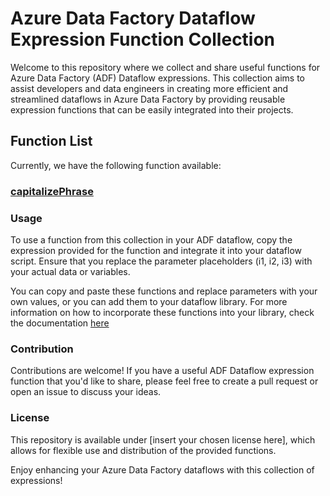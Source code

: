 # Azure Data Factory Dataflow Expression Function Collection

Welcome to this repository where we collect and share useful functions for Azure Data Factory (ADF) Dataflow expressions. This collection aims to assist developers and data engineers in creating more efficient and streamlined dataflows in Azure Data Factory by providing reusable expression functions that can be easily integrated into their projects.

## Function List

Currently, we have the following function available:

### [capitalizePhrase](https://github.com/wwwaiser/adf-dataflow-utils/blob/main/functions/capitalizePhrase.md)

### Usage

To use a function from this collection in your ADF dataflow, copy the expression provided for the function and integrate it into your dataflow script. Ensure that you replace the parameter placeholders (i1, i2, i3) with your actual data or variables.

You can copy and paste these functions and replace parameters with your own values, or you can add them to your dataflow library. For more information on how to incorporate these functions into your library, check the documentation [here](https://learn.microsoft.com/en-us/azure/data-factory/concepts-data-flow-udf)

### Contribution

Contributions are welcome! If you have a useful ADF Dataflow expression function that you'd like to share, please feel free to create a pull request or open an issue to discuss your ideas.

### License

This repository is available under [insert your chosen license here], which allows for flexible use and distribution of the provided functions.

Enjoy enhancing your Azure Data Factory dataflows with this collection of expressions!
